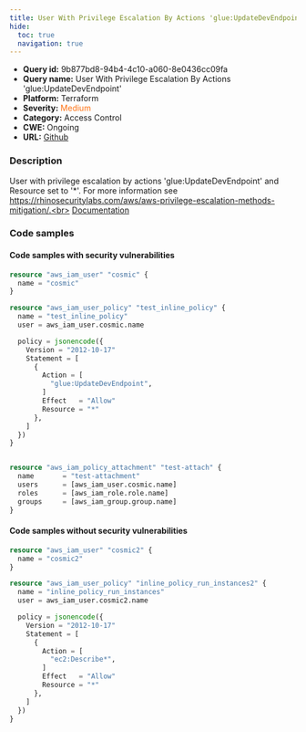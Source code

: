 ```yaml
---
title: User With Privilege Escalation By Actions 'glue:UpdateDevEndpoint'
hide:
  toc: true
  navigation: true
---
```


<style>
  .highlight .hll {
    background-color: #ff171742;
  }
  .md-content {
    max-width: 1100px;
    margin: 0 auto;
  }
</style>

-   **Query id:** 9b877bd8-94b4-4c10-a060-8e0436cc09fa
-   **Query name:** User With Privilege Escalation By Actions 'glue:UpdateDevEndpoint'
-   **Platform:** Terraform
-   **Severity:** <span style="color:#ff7213">Medium</span>
-   **Category:** Access Control
-   **CWE:** Ongoing
-   **URL:** [Github](https://github.com/DataDog/kics/tree/master/assets/queries/terraform/aws/user_with_privilege_escalation_by_actions_glue_UpdateDevEndpoint)

### Description
User with privilege escalation by actions 'glue:UpdateDevEndpoint' and Resource set to '*'. For more information see https://rhinosecuritylabs.com/aws/aws-privilege-escalation-methods-mitigation/.<br>
[Documentation](https://registry.terraform.io/providers/hashicorp/aws/latest/docs/resources/iam_user_policy#policy)

### Code samples
#### Code samples with security vulnerabilities
```tf title="Positive test num. 1 - tf file" hl_lines="1"
resource "aws_iam_user" "cosmic" {
  name = "cosmic"
}

resource "aws_iam_user_policy" "test_inline_policy" {
  name = "test_inline_policy"
  user = aws_iam_user.cosmic.name

  policy = jsonencode({
    Version = "2012-10-17"
    Statement = [
      {
        Action = [
          "glue:UpdateDevEndpoint",
        ]
        Effect   = "Allow"
        Resource = "*"
      },
    ]
  })
}


resource "aws_iam_policy_attachment" "test-attach" {
  name       = "test-attachment"
  users      = [aws_iam_user.cosmic.name]
  roles      = [aws_iam_role.role.name]
  groups     = [aws_iam_group.group.name]
}
```


#### Code samples without security vulnerabilities
```tf title="Negative test num. 1 - tf file"
resource "aws_iam_user" "cosmic2" {
  name = "cosmic2"
}

resource "aws_iam_user_policy" "inline_policy_run_instances2" {
  name = "inline_policy_run_instances"
  user = aws_iam_user.cosmic2.name

  policy = jsonencode({
    Version = "2012-10-17"
    Statement = [
      {
        Action = [
          "ec2:Describe*",
        ]
        Effect   = "Allow"
        Resource = "*"
      },
    ]
  })
}

```

